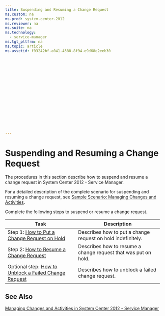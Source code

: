 ```yaml
---
title: Suspending and Resuming a Change Request
ms.custom: na
ms.prod: system-center-2012
ms.reviewer: na
ms.suite: na
ms.technology: 
  - service-manager
ms.tgt_pltfrm: na
ms.topic: article
ms.assetid: f03242bf-a041-4388-8f94-e9d68e2eeb30
 

















---
```

# Suspending and Resuming a Change Request
The procedures in this section describe how to suspend and resume a change request in System Center 2012 - Service Manager.  
  
 For a detailed description of the complete scenario for suspending and resuming a change request, see [Sample Scenario: Managing Changes and Activities](../Topic/Sample%20Scenario:%20Managing%20Changes%20and%20Activities.md).  
  
 Complete the following steps to suspend or resume a change request.  
  
|Task|Description|  
|----------|-----------------|  
|Step 1: [How to Put a Change Request on Hold](../../../sm/manage/operate/How-to-Put-a-Change-Request-on-Hold.md)|Describes how to put a change request on hold indefinitely.|  
|Step 2: [How to Resume a Change Request](../../../sm/manage/operate/How-to-Resume-a-Change-Request.md)|Describes how to resume a change request that was put on hold.|  
|Optional step: [How to Unblock a Failed Change Request](../../../sm/manage/operate/How-to-Unblock-a-Failed-Change-Request.md)|Describes how to unblock a failed change request.|  
  
## See Also  
 [Managing Changes and Activities in System Center 2012 \- Service Manager](../../../sm/manage/operate/Managing-Changes-and-Activities-in-System-Center-2012---Service-Manager.md)
